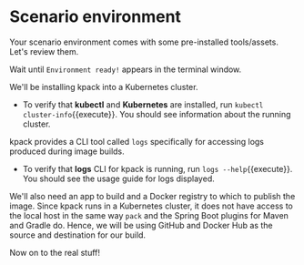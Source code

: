# Scenario environment

Your scenario environment comes with some pre-installed tools/assets. Let's review them.

Wait until `Environment ready!` appears in the terminal window.

We'll be installing kpack into a Kubernetes cluster.
- To verify that **kubectl** and **Kubernetes** are installed, run `kubectl cluster-info`{{execute}}.
You should see information about the running cluster.

kpack provides a CLI tool called `logs` specifically for accessing logs produced during image builds.
- To verify that **logs** CLI for kpack is running, run `logs --help`{{execute}}.
You should see the usage guide for logs displayed.

We'll also need an app to build and a Docker registry to which to publish the image. Since kpack runs in a Kubernetes cluster, it does not have access to the local host in the same way `pack` and the Spring Boot plugins for Maven and Gradle do. Hence, we will be using GitHub and Docker Hub as the source and destination for our build.



Now on to the real stuff!